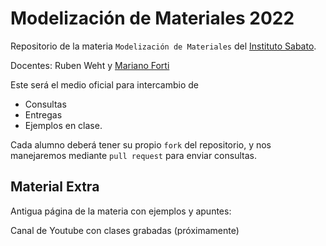 # Modelización de Materiales 2022

Repositorio de la materia `Modelización de Materiales` del [Instituto Sabato](https://www.isabato.edu.ar/). 

Docentes: Ruben Weht y [Mariano Forti](https://github.com/mdforti)

Este será el medio oficial para intercambio de 

- Consultas
- Entregas 
- Ejemplos en clase.

Cada alumno deberá tener su propio `fork` del repositorio, y nos manejaremos mediante `pull request` para enviar consultas. 

## Material Extra

Antigua página de la materia con ejemplos y apuntes: [](https://modelizacion-de-materiales.github.io/)

Canal de Youtube con clases grabadas  (próximamente)
